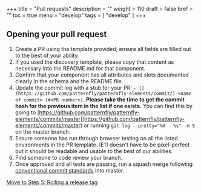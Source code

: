 +++
title = "Pull requests"
description = ""
weight = 110
draft = false
bref = ""
toc = true
menu = "develop"
tags = [ "develop" ]
+++


## Opening your pull request

1. Create a PR using the template provided, ensure all fields are filled out to the best of your ability.
2. If you used the discovery template, please copy that content as necessary into the README.md for that component.
3. Confirm that your component has all attributes and slots documented clearly in the schema and the README file.
4. Update the commit log with a stub for your PR: `- [](https://github.com/patternfly/patternfly-elements/commit/) <name of commit> (#<PR number>)`.  **Please take the time to get the commit hash for the previous item in the list if one exists.**  You can find this by going to [https://github.com/patternfly/patternfly-elements/commits/master](https://github.com/patternfly/patternfly-elements/commits/master) or running `git log --pretty="%H - %s" -n 5` on the master branch.
5. Ensure someone has run through browser testing on all the listed environments in the PR template.  IE11 doesn't have to be pixel-perfect but it should be readable and usable to the best of our abilities.
6. Find someone to code review your branch.
7. Once approved and all tests are passing, run a squash merge following [conventional commit standards](https://www.conventionalcommits.org) into master.

[Move to Step 5: Rolling a release tag](../step-5)
